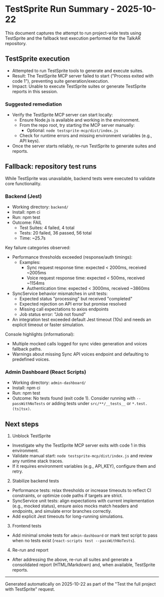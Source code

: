 # TestSprite Run Summary - 2025-10-22

This document captures the attempt to run project-wide tests using TestSprite and the fallback test execution performed for the TalkAR repository.

## TestSprite execution

- Attempted to run TestSprite tools to generate and execute suites.
- Result: The TestSprite MCP server failed to start ("Process exited with code 1"), preventing suite generation/execution.
- Impact: Unable to execute TestSprite suites or generate TestSprite reports in this session.

### Suggested remediation

- Verify the TestSprite MCP server can start locally:
  - Ensure Node.js is available and working in the environment.
  - From the repo root, try starting the MCP server manually:
    - Optional: `node testsprite-mcp/dist/index.js`
  - Check for runtime errors and missing environment variables (e.g., API keys).
- Once the server starts reliably, re-run TestSprite to generate suites and reports.

## Fallback: repository test runs

While TestSprite was unavailable, backend tests were executed to validate core functionality.

### Backend (Jest)

- Working directory: `backend/`
- Install: npm ci
- Run: npm test
- Outcome: FAIL
  - Test Suites: 4 failed, 4 total
  - Tests: 20 failed, 36 passed, 56 total
  - Time: ~25.7s

Key failure categories observed:

- Performance thresholds exceeded (response/auth timings):
  - Examples:
    - Sync request response time: expected < 2000ms, received ~2005ms
    - Voice request response time: expected < 500ms, received ~1154ms
    - Authentication time: expected < 3000ms, received ~3860ms
- SyncService behavior mismatches in unit tests:
  - Expected status "processing" but received "completed"
  - Expected rejection on API error but promise resolved
  - Missing call expectations to axios endpoints
  - Job status error: "Job not found"
- An integration test exceeded default Jest timeout (10s) and needs an explicit timeout or faster simulation.

Console highlights (informational):

- Multiple mocked calls logged for sync video generation and voices fallback paths.
- Warnings about missing Sync API voices endpoint and defaulting to predefined voices.

### Admin Dashboard (React Scripts)

- Working directory: `admin-dashboard/`
- Install: npm ci
- Run: npm test
- Outcome: No tests found (exit code 1). Consider running with `--passWithNoTests` or adding tests under `src/**/__tests__` or `*.test.(ts|tsx)`.

## Next steps

1. Unblock TestSprite

- Investigate why the TestSprite MCP server exits with code 1 in this environment.
- Validate manual start: `node testsprite-mcp/dist/index.js` and review any runtime stack traces.
- If it requires environment variables (e.g., API_KEY), configure them and retry.

2. Stabilize backend tests

- Performance tests: relax thresholds or increase timeouts to reflect CI constraints, or optimize code paths if targets are strict.
- SyncService unit tests: align expectations with current implementation (e.g., mocked status), ensure axios mocks match headers and endpoints, and simulate error branches correctly.
- Add explicit Jest timeouts for long-running simulations.

3. Frontend tests

- Add minimal smoke tests for `admin-dashboard` or mark test script to pass when no tests exist (`react-scripts test --passWithNoTests`).

4. Re-run and report

- After addressing the above, re-run all suites and generate a consolidated report (HTML/Markdown) and, when available, TestSprite reports.

---

Generated automatically on 2025-10-22 as part of the "Test the full project with TestSprite" request.

